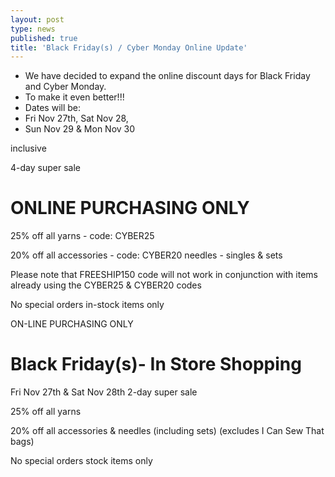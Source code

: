 ```yaml
---
layout: post
type: news
published: true
title: 'Black Friday(s) / Cyber Monday Online Update'
---
```


- We have decided to expand the online discount days for Black Friday and Cyber Monday.
- To make it even better!!!
- Dates will be:
- Fri Nov 27th, Sat Nov 28,
- Sun Nov 29 & Mon Nov 30

inclusive

4-day super sale

<h1>ONLINE PURCHASING ONLY</h1>
25% off all yarns - code:  CYBER25

20% off all accessories - code:  CYBER20
 needles - singles & sets

Please note that FREESHIP150 code will not work in conjunction with items already using the 
CYBER25 & CYBER20 codes


No special orders
in-stock items only

ON-LINE PURCHASING ONLY

<h1>Black Friday(s)- In Store Shopping</h1>

Fri Nov 27th & Sat Nov 28th
2-day super sale


25% off all yarns

20% off all accessories & needles (including sets)
(excludes I Can Sew That bags)

No special orders
stock items only

